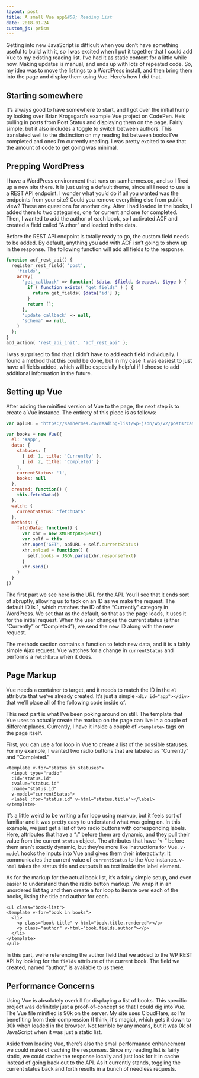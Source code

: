 ```yaml
---
layout: post
title: A small Vue app&#58; Reading List
date: 2018-01-24
custom_js: prism
---
```

Getting into new JavaScript is difficult when you don’t have something useful to build with it, so I was excited when I put it together that I could add Vue to my existing reading list. I’ve had it as static content for a little while now. Making updates is manual, and ends up with lots of repeated code. So, my idea was to move the listings to a WordPress install, and then bring them into the page and display them using Vue. Here’s how I did that.

## Starting somewhere

It’s always good to have somewhere to start, and I got over the initial hump by looking over Brian Krogsgard’s example Vue project on CodePen. He’s pulling in posts from Post Status and displaying them on the page. Fairly simple, but it also includes a toggle to switch between authors. This translated well to the distinction on my reading list between books I’ve completed and ones I’m currently reading. I was pretty excited to see that the amount of code to get going was minimal.

## Prepping WordPress

I have a WordPress environment that runs on samhermes.co, and so I fired up a new site there. It is just using a default theme, since all I need to use is a REST API endpoint. I wonder what you’d do if all you wanted was the endpoints from your site? Could you remove everything else from public view? These are questions for another day. After I had loaded in the books, I added them to two categories, one for current and one for completed. Then, I wanted to add the author of each book, so I activated ACF and created a field called “Author” and loaded in the data.

Before the REST API endpoint is totally ready to go, the custom field needs to be added. By default, anything you add with ACF isn’t going to show up in the response. The following function will add all fields to the response.

```php
function acf_rest_api() {
  register_rest_field( 'post',
    'fields',
    array(
      'get_callback' => function( $data, $field, $request, $type ) {
        if ( function_exists( 'get_fields' ) ) {
          return get_fields( $data['id'] );
        }
        return [];
      },
      'update_callback' => null,
      'schema' => null,
    )
  );
}
add_action( 'rest_api_init', 'acf_rest_api' );
```

I was surprised to find that I didn’t have to add each field individually. I found a method that this could be done, but in my case it was easiest to just have all fields added, which will be especially helpful if I choose to add additional information in the future.

## Setting up Vue

After adding the minified version of Vue to the page, the next step is to create a Vue instance. The entirety of this piece is as follows:

```js
var apiURL = 'https://samhermes.co/reading-list/wp-json/wp/v2/posts?categories='

var books = new Vue({
  el: '#app',
  data: {
    statuses: [
      { id: 1, title: 'Currently' },
      { id: 2, title: 'Completed' }
    ],
    currentStatus: '1',
    books: null
  },
  created: function() {
    this.fetchData()
  },
  watch: {
    currentStatus: 'fetchData'
  },
  methods: {
    fetchData: function() {
      var xhr = new XMLHttpRequest()
      var self = this
      xhr.open('GET', apiURL + self.currentStatus)
      xhr.onload = function() {
        self.books = JSON.parse(xhr.responseText)
      }
      xhr.send()
    }
  }
})
```

The first part we see here is the URL for the API. You’ll see that it ends sort of abruptly, allowing us to tack on an ID as we make the request. The default ID is 1, which matches the ID of the “Currently” category in WordPress. We set that as the default, so that as the page loads, it uses it for the initial request. When the user changes the current status (either “Currently” or “Completed”), we send the new ID along with the new request.

The methods section contains a function to fetch new data, and it is a fairly simple Ajax request. Vue watches for a change in `currentStatus` and performs a `fetchData` when it does.

## Page Markup

Vue needs a container to target, and it needs to match the ID in the `el` attribute that we’ve already created. It’s just a simple `<div id="app"></div>` that we’ll place all of the following code inside of.

This next part is what I’ve been poking around on still. The template that Vue uses to actually create the markup on the page can live in a couple of different places. Currently, I have it inside a couple of `<template>` tags on the page itself.

First, you can use a for loop in Vue to create a list of the possible statuses. For my example, I wanted two radio buttons that are labeled as “Currently” and “Completed.”

```markup
<template v-for="status in statuses">
  <input type="radio"
  :id="status.id"
  :value="status.id"
  :name="status.id"
  v-model="currentStatus">
  <label :for="status.id" v-html="status.title"></label>
</template>
```

It’s a little weird to be writing a for loop using markup, but it feels sort of familiar and it was pretty easy to understand what was going on. In this example, we just get a list of two radio buttons with corresponding labels. Here, attributes that have a “:” before them are dynamic, and they pull their value from the current `status` object. The attributes that have “v-” before them aren’t exactly dynamic, but they’re more like instructions for Vue. `v-model` hooks the inputs into Vue and gives them their interactivity. It communicates the current value of `currentStatus` to the Vue instance. `v-html` takes the status title and outputs it as text inside the label element.

As for the markup for the actual book list, it’s a fairly simple setup, and even easier to understand than the radio button markup. We wrap it in an unordered list tag and then create a for loop to iterate over each of the books, listing the title and author for each.

```markup
<ul class="book-list">
<template v-for="book in books">
  <li>
    <p class="book-title" v-html="book.title.rendered"></p>
    <p class="author" v-html="book.fields.author"></p>
  </li>
</template>
</ul>
```

In this part, we’re referencing the author field that we added to the WP REST API by looking for the `fields` attribute of the current book. The field we created, named “author,” is available to us there.

## Performance Concerns

Using Vue is absolutely overkill for displaying a list of books. This specific project was definitely just a proof-of-concept so that I could dig into Vue. The Vue file minified is 90k on the server. My site uses CloudFlare, so I’m benefiting from their compression (I think, it's magic), which gets it down to 30k when loaded in the browser. Not terrible by any means, but it was 0k of JavaScript when it was just a static list.

Aside from loading Vue, there’s also the small performance enhancement we could make of caching the responses. Since my reading list is fairly static, we could cache the response locally and just look for it in cache instead of going back out to the API. As it currently stands, toggling the current status back and forth results in a bunch of needless requests.
